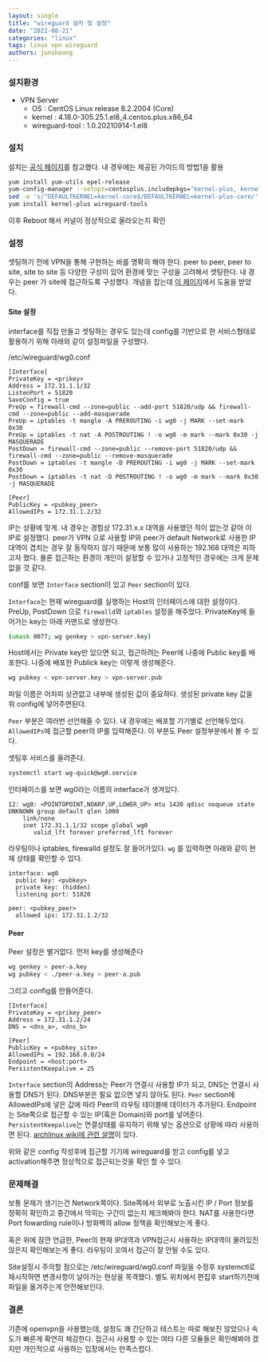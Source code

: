 ```yaml
---
layout: single
title: "wireguard 설치 및 설정"
date: "2022-08-21"
categories: "linux"
tags: linux vpn wireguard 
authors: junshoong
---
```


### 설치환경
- VPN Server
    - OS : CentOS Linux release 8.2.2004 (Core)
    - kernel : 4.18.0-305.25.1.el8_4.centos.plus.x86_64
    - wireguard-tool : 1.0.20210914-1.el8

### 설치
설치는 [공식 페이지](https://www.wireguard.com/install/)를 참고했다.
내 경우에는 제공된 가이드의 방법1을 활용
```bash
yum install yum-utils epel-release
yum-config-manager --setopt=centosplus.includepkgs="kernel-plus, kernel-plus-*" --setopt=centosplus.enabled=1 --save
sed -e 's/^DEFAULTKERNEL=kernel-core$/DEFAULTKERNEL=kernel-plus-core/' -i /etc/sysconfig/kernel
yum install kernel-plus wireguard-tools
```
이후 Reboot 해서 커널이 정상적으로 올라오는지 확인

### 설정
셋팅하기 전에 VPN을 통해 구현하는 바를 명확히 해야 한다.  peer to peer,  peer to site, site to site 등 다양한 구성이 있어 환경에 맞는 구성을 고려해서 셋팅한다.
내 경우는 peer 가 site에 접근하도록 구성했다.
개념을 잡는데 [이 페이지](https://www.procustodibus.com/blog/2020/10/wireguard-topologies/#point-to-site)에서 도움을 받았다. 

#### Site 설정
interface를 직접 만들고 셋팅하는 경우도 있는데 config를 기반으로 한 서비스형태로 활용하기 위해 아래와 같이 설정파일을 구성했다.

/etc/wireguard/wg0.conf
```
[Interface]
PrivateKey = <prikey>
Address = 172.31.1.1/32
ListenPort = 51820
SaveConfig = true
PreUp = firewall-cmd --zone=public --add-port 51820/udp && firewall-cmd --zone=public --add-masquerade
PreUp = iptables -t mangle -A PREROUTING -i wg0 -j MARK --set-mark 0x30
PreUp = iptables -t nat -A POSTROUTING ! -o wg0 -m mark --mark 0x30 -j MASQUERADE
PostDown = firewall-cmd --zone=public --remove-port 51820/udp && firewall-cmd --zone=public --remove-masquerade
PostDown = iptables -t mangle -D PREROUTING -i wg0 -j MARK --set-mark 0x30
PostDown = iptables -t nat -D POSTROUTING ! -o wg0 -m mark --mark 0x30 -j MASQUERADE

[Peer]
PublicKey = <pubkey_peer>
AllowedIPs = 172.31.1.2/32
```

IP는 상황에 맞게.
내 경우는 경험상 172.31.x.x 대역을 사용했던 적이 없는것 같아 이 IP로 설정했다.
peer가 VPN 으로 사용할 IP와 peer가 default Network로 사용한 IP 대역이 겹치는 경우 잘 동작하지 않기 때문에 보통 많이 사용하는 192.168 대역은 피하고자 했다. 물론 접근하는 환경이 개인이 설정할 수 있거나 고정적인 경우에는 크게 문제 없을 것 같다.

conf를 보면 `Interface` section이 있고 `Peer` section이 있다.

`Interface`는 현재 wireguard를 실행하는 Host의 인터페이스에 대한 설정이다. PreUp, PostDown 으로 `firewalld`와  `iptables` 설정을 해주었다.
PrivateKey에 들어가는 key는 아래 커맨드로 생성한다.
```bash
(umask 0077; wg genkey > vpn-server.key)
```
Host에서는 Private key만 있으면 되고, 접근하려는 Peer에 나중에 Public key를 배포한다.
나중에 배포한 Publick key는 이렇게 생성해준다.
```bash
wg pubkey < vpn-server.key > vpn-server.pub
```
파일 이름은 어차피 상관없고 내부에 생성된 값이 중요하다. 생성된 private key 값을 위 config에 넣어주면된다.

`Peer` 부분은 여러번 선언해줄 수 있다. 내 경우에는 배포할 기기별로 선언해두었다.
`AllowedIPs`에 접근할 peer의 IP를 입력해준다. 이 부분도 Peer 설정부분에서 볼 수 있다.

셋팅후 서비스를 올려준다.
```bash
systemctl start wg-quick@wg0.service
```
인터페이스를 보면 wg0라는 이름의 interface가 생겨있다. 
```
12: wg0: <POINTOPOINT,NOARP,UP,LOWER_UP> mtu 1420 qdisc noqueue state UNKNOWN group default qlen 1000
    link/none 
    inet 172.31.1.1/32 scope global wg0
       valid_lft forever preferred_lft forever
```
라우팅이나 iptables, firewalld 설정도 잘 들어가있다.
`wg` 를 입력하면 아래와 같이 현재 상태를 확인할 수 있다.
```
interface: wg0
  public key: <pubkey>
  private key: (hidden)
  listening port: 51820

peer: <pubkey_peer>
  allowed ips: 172.31.1.2/32

```

#### Peer
Peer 설정은 별거없다.
먼저 key를 생성해준다
```bash
wg genkey > peer-a.key
wg pubkey < ./peer-a.key > peer-a.pub
```
그리고 config를 만들어준다.
```
[Interface]
PrivateKey = <prikey_peer>
Address = 172.31.1.2/24
DNS = <dns_a>, <dns_b>

[Peer]
PublicKey = <pubkey_site>
AllowedIPs = 192.168.0.0/24
Endpoint = <host:port>
PersistentKeepalive = 25
```
`Interface` section의 Address는 Peer가 연결시 사용할 IP가 되고, DNS는 연결시 사용할 DNS가 된다. DNS부분은 필요 없으면 넣지 않아도 된다.
`Peer` section에 AllowedIPs에 넣은 값에 따라 Peer의 라우팅 테이블에 데이터가 추가된다. Endpoint는 Site쪽으로 접근할 수 있는 IP(혹은 Domain)와 port를 넣어준다. `PersistentKeepalive`는 연결상태를 유지하기 위해 넣는 옵션으로 상황에 따라 사용하면 된다. [archlinux wiki에 관련 설명](https://wiki.archlinux.org/title/WireGuard#Unable_to_establish_a_persistent_connection_behind_NAT_/_firewall)이 있다.

위와 같은 config 작성후에 접근할 기기에 wireguard를 받고 config를 넣고 activation해주면 정상적으로 접근되는것을 확인 할 수 있다.

### 문제해결
보통 문제가 생기는건 Network쪽이다. Site쪽에서 외부로 노출시킨 IP / Port 정보를 정확히 확인하고 중간에서 막히는 구간이 없는지 체크해봐야 한다. NAT를 사용한다면 Port fowarding rule이나 방화벽의 allow 정책을 확인해보는게 좋다.

혹은 위에 잠깐 언급한, Peer의 현재 IP대역과 VPN접근시 사용하는 IP대역이 물려있진 않은지 확인해보는게 좋다. 라우팅이 꼬여서 접근이 잘 안될 수도 있다.

Site설정시 주의할 점으로는 /etc/wireguard/wg0.conf 파일을 수정후 systemctl로 재시작하면 변경사항이 날아가는 현상을 목격했다. 별도 위치에서 편집후 start하기전에 파일을 옮겨주는게 안전해보인다.

### 결론
기존에 openvpn을 사용했는데, 설정도 꽤 간단하고 테스트는 따로 해보진 않았으나 속도가 빠른게 확연히 체감한다.
접근시 사용할 수 있는 여타 다른 모듈들은 확인해봐야 겠지만 개인적으로 사용하는 입장에서는 만족스럽다.